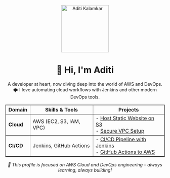 <p align="center">
  <img src="https://your-profile-image-url.jpg" width="150" alt="Aditi Kalamkar"/>
</p>

<h1 align="center">👋 Hi, I'm Aditi</h1>

<p align="center">
  A developer at heart, now diving deep into the world of AWS and DevOps.<br/>
  🌩️ I love automating cloud workflows with Jenkins and other modern DevOps tools.
</p>

<table align="center" width="80%" cellpadding="10" cellspacing="0" border="1" style="border-collapse: collapse;">
  <thead>
    <tr>
      <th>Domain</th>
      <th>Skills & Tools</th>
      <th>Projects</th>
    </tr>
  </thead>
  <tbody>
    <tr>
      <td><b>Cloud</b></td>
      <td>AWS (EC2, S3, IAM, VPC)</td>
      <td>
        - <a href="#">Host Static Website on S3</a><br/>
        - <a href="#">Secure VPC Setup</a>
      </td>
    </tr>
    <tr>
      <td><b>CI/CD</b></td>
      <td>Jenkins, GitHub Actions</td>
      <td>
        - <a href="#">CI/CD Pipeline with Jenkins</a><br/>
        - <a href="#">GitHub Actions to AWS</a>
      </td>
    </tr>
  </tbody>
</table>

<p align="center">
  <i>🚧 This profile is focused on AWS Cloud and DevOps engineering – always learning, always building!</i>
</p>
